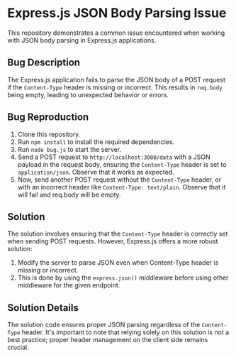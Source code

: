 # Express.js JSON Body Parsing Issue

This repository demonstrates a common issue encountered when working with JSON body parsing in Express.js applications.

## Bug Description
The Express.js application fails to parse the JSON body of a POST request if the `Content-Type` header is missing or incorrect. This results in `req.body` being empty, leading to unexpected behavior or errors.

## Bug Reproduction
1. Clone this repository.
2. Run `npm install` to install the required dependencies.
3. Run `node bug.js` to start the server.
4. Send a POST request to `http://localhost:3000/data` with a JSON payload in the request body, ensuring the `Content-Type` header is set to `application/json`.  Observe that it works as expected.
5. Now, send another POST request without the `Content-Type` header, or with an incorrect header like `Content-Type: text/plain`.  Observe that it will fail and req.body will be empty.

## Solution
The solution involves ensuring that the `Content-Type` header is correctly set when sending POST requests. However, Express.js offers a more robust solution:

1. Modify the server to parse JSON even when Content-Type header is missing or incorrect.
2. This is done by using the `express.json()` middleware before using other middleware for the given endpoint.

## Solution Details
The solution code ensures proper JSON parsing regardless of the `Content-Type` header. It's important to note that relying solely on this solution is not a best practice; proper header management on the client side remains crucial.